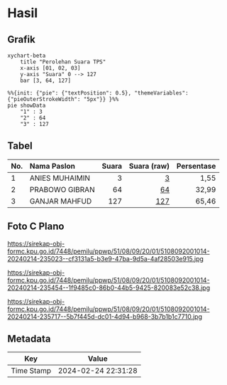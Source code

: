 # Hasil

## Grafik

```mermaid
xychart-beta
    title "Perolehan Suara TPS"
    x-axis [01, 02, 03]
    y-axis "Suara" 0 --> 127
    bar [3, 64, 127]
```

```mermaid
%%{init: {"pie": {"textPosition": 0.5}, "themeVariables": {"pieOuterStrokeWidth": "5px"}} }%%
pie showData
    "1" : 3
    "2" : 64
    "3" : 127
```

## Tabel

| No. | Nama Paslon    | Suara | Suara (raw) | Persentase |
|:--- |:-------------- | -----:| -----------:| ----------:|
| 1   | ANIES MUHAIMIN | 3     | [3][p-1]    | 1,55       |
| 2   | PRABOWO GIBRAN | 64    | [64][p-2]   | 32,99      |
| 3   | GANJAR MAHFUD  | 127   | [127][p-3]  | 65,46      |


[p-1]: https://github.com/gigit-pemilu/pemilu-2024-51-bali/blob/main/pilpres/hitung-suara/sub/51-bali/sub/08-buleleng/sub/09-tejakula/sub/2001-sembiran/sub/014-tps/sub/paslon-1.txt
[p-2]: https://github.com/gigit-pemilu/pemilu-2024-51-bali/blob/main/pilpres/hitung-suara/sub/51-bali/sub/08-buleleng/sub/09-tejakula/sub/2001-sembiran/sub/014-tps/sub/paslon-2.txt
[p-3]: https://github.com/gigit-pemilu/pemilu-2024-51-bali/blob/main/pilpres/hitung-suara/sub/51-bali/sub/08-buleleng/sub/09-tejakula/sub/2001-sembiran/sub/014-tps/sub/paslon-3.txt

## Foto C Plano

https://sirekap-obj-formc.kpu.go.id/7448/pemilu/ppwp/51/08/09/20/01/5108092001014-20240214-235023--cf3131a5-b3e9-47ba-9d5a-4af28503e915.jpg

https://sirekap-obj-formc.kpu.go.id/7448/pemilu/ppwp/51/08/09/20/01/5108092001014-20240214-235454--1f9485c0-86b0-44b5-9425-820083e52c38.jpg

https://sirekap-obj-formc.kpu.go.id/7448/pemilu/ppwp/51/08/09/20/01/5108092001014-20240214-235717--5b7f445d-dc01-4d94-b968-3b7b1b1c7710.jpg


## Metadata

| Key        | Value               |
| ---------- | ------------------- |
| Time Stamp | 2024-02-24 22:31:28 |



